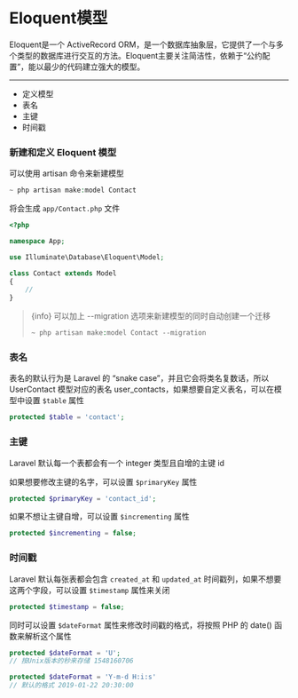 # Eloquent模型

Eloquent是一个 ActiveRecord ORM，是一个数据库抽象层，它提供了一个与多个类型的数据库进行交互的方法。Eloquent主要关注简洁性，依赖于“公约配置”，能以最少的代码建立强大的模型。

-----

- 定义模型
- 表名
- 主键
- 时间戳

### 新建和定义 Eloquent 模型

可以使用 artisan 命令来新建模型

```PHP
~ php artisan make:model Contact
```

将会生成 `app/Contact.php` 文件

```PHP
<?php

namespace App;

use Illuminate\Database\Eloquent\Model;

class Contact extends Model
{
    //
}
```

> {info} 可以加上 --migration 选项来新建模型的同时自动创建一个迁移
> ```PHP
> ~ php artisan make:model Contact --migration
> ```

### 表名

表名的默认行为是 Laravel 的 “snake case”，并且它会将类名复数话，所以 UserContact 模型对应的表名 user_contacts，如果想要自定义表名，可以在模型中设置 `$table` 属性

```PHP
protected $table = 'contact';
```

### 主键

Laravel 默认每一个表都会有一个 integer 类型且自增的主键 id

如果想要修改主键的名字，可以设置 `$primaryKey` 属性

```PHP
protected $primaryKey = 'contact_id';
```

如果不想让主键自增，可以设置 `$incrementing` 属性

```PHP
protected $incrementing = false;
```

### 时间戳

Laravel 默认每张表都会包含 `created_at` 和 `updated_at` 时间戳列，如果不想要这两个字段，可以设置 `$timestamp` 属性来关闭

```PHP
protected $timestamp = false;
```

同时可以设置 `$dateFormat` 属性来修改时间戳的格式，将按照 PHP 的 date() 函数来解析这个属性

```PHP
protected $dateFormat = 'U';
// 按Unix版本的秒来存储 1548160706

protected $dateFormat = 'Y-m-d H:i:s'
// 默认的格式 2019-01-22 20:30:00
```
